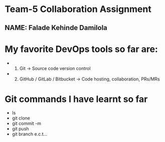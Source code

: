 # Team-5 Collaboration Assignment

## NAME: Falade Kehinde Damilola

# My favorite DevOps tools so far are:

* 1. Git → Source code version control
* 2. GitHub / GitLab / Bitbucket → Code hosting, collaboration, PRs/MRs

# Git commands I have learnt so far
* ls
* git clone
* git commit -m
* git push
* git branch e.c.t...
